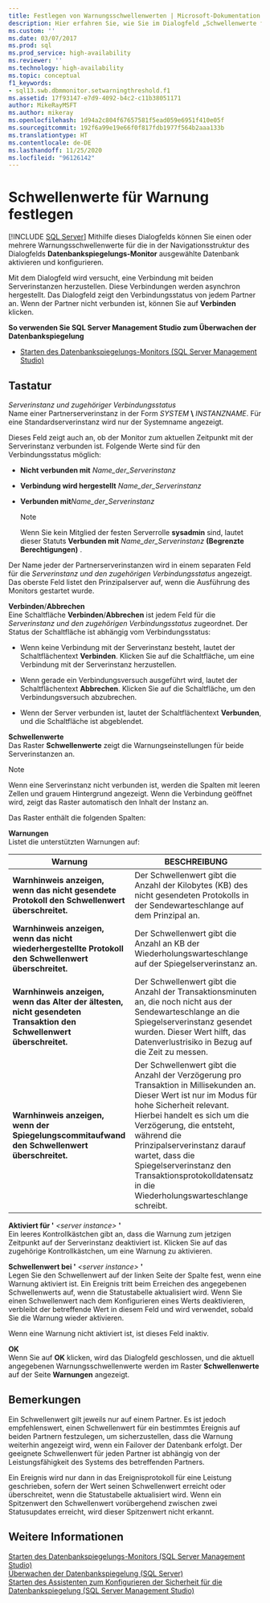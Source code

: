 ```yaml
---
title: Festlegen von Warnungsschwellenwerten | Microsoft-Dokumentation
description: Hier erfahren Sie, wie Sie im Dialogfeld „Schwellenwerte für Warnung festlegen“ die Warnungsschwellenwerte für ausgewählte gespiegelte Datenbanken in SQL Server aktivieren und konfigurieren.
ms.custom: ''
ms.date: 03/07/2017
ms.prod: sql
ms.prod_service: high-availability
ms.reviewer: ''
ms.technology: high-availability
ms.topic: conceptual
f1_keywords:
- sql13.swb.dbmmonitor.setwarningthreshold.f1
ms.assetid: 17f93147-e7d9-4092-b4c2-c11b38051171
author: MikeRayMSFT
ms.author: mikeray
ms.openlocfilehash: 1d94a2c804f67657581f5ead059e6951f410e05f
ms.sourcegitcommit: 192f6a99e19e66f0f817fdb1977f564b2aaa133b
ms.translationtype: HT
ms.contentlocale: de-DE
ms.lasthandoff: 11/25/2020
ms.locfileid: "96126142"
---
```

# <a name="set-warning-thresholds"></a>Schwellenwerte für Warnung festlegen
 [!INCLUDE [SQL Server](../../includes/applies-to-version/sqlserver.md)]
  Mithilfe dieses Dialogfelds können Sie einen oder mehrere Warnungsschwellenwerte für die in der Navigationsstruktur des Dialogfelds **Datenbankspiegelungs-Monitor** ausgewählte Datenbank aktivieren und konfigurieren.  
  
 Mit dem Dialogfeld wird versucht, eine Verbindung mit beiden Serverinstanzen herzustellen. Diese Verbindungen werden asynchron hergestellt. Das Dialogfeld zeigt den Verbindungsstatus von jedem Partner an. Wenn der Partner nicht verbunden ist, können Sie auf **Verbinden** klicken.  
  
 **So verwenden Sie SQL Server Management Studio zum Überwachen der Datenbankspiegelung**  
  
-   [Starten des Datenbankspiegelungs-Monitors &#40;SQL Server Management Studio&#41;](../../database-engine/database-mirroring/start-database-mirroring-monitor-sql-server-management-studio.md)  
  
## <a name="options"></a>Tastatur  
 *Serverinstanz und zugehöriger Verbindungsstatus*  
 Name einer Partnerserverinstanz in der Form *SYSTEM* **\\** _INSTANZNAME_. Für eine Standardserverinstanz wird nur der Systemname angezeigt.  
  
 Dieses Feld zeigt auch an, ob der Monitor zum aktuellen Zeitpunkt mit der Serverinstanz verbunden ist. Folgende Werte sind für den Verbindungsstatus möglich:  
  
-   **Nicht verbunden mit** *Name_der_Serverinstanz*  
  
-   **Verbindung wird hergestellt** *Name_der_Serverinstanz*  
  
-   **Verbunden mit***Name_der_Serverinstanz*  
  
    > [!NOTE]  
    >  Wenn Sie kein Mitglied der festen Serverrolle **sysadmin** sind, lautet dieser Statuts **Verbunden mit** *Name_der_Serverinstanz* **(Begrenzte Berechtigungen)** .  
  
 Der Name jeder der Partnerserverinstanzen wird in einem separaten Feld für die *Serverinstanz und den zugehörigen Verbindungsstatus* angezeigt. Das oberste Feld listet den Prinzipalserver auf, wenn die Ausführung des Monitors gestartet wurde.  
  
 **Verbinden**/**Abbrechen**  
 Eine Schaltfläche **Verbinden**/**Abbrechen** ist jedem Feld für die *Serverinstanz und den zugehörigen Verbindungsstatus* zugeordnet. Der Status der Schaltfläche ist abhängig vom Verbindungsstatus:  
  
-   Wenn keine Verbindung mit der Serverinstanz besteht, lautet der Schaltflächentext **Verbinden**. Klicken Sie auf die Schaltfläche, um eine Verbindung mit der Serverinstanz herzustellen.  
  
-   Wenn gerade ein Verbindungsversuch ausgeführt wird, lautet der Schaltflächentext **Abbrechen**. Klicken Sie auf die Schaltfläche, um den Verbindungsversuch abzubrechen.  
  
-   Wenn der Server verbunden ist, lautet der Schaltflächentext **Verbunden**, und die Schaltfläche ist abgeblendet.  
  
 **Schwellenwerte**  
 Das Raster **Schwellenwerte** zeigt die Warnungseinstellungen für beide Serverinstanzen an.  
  
> [!NOTE]  
>  Wenn eine Serverinstanz nicht verbunden ist, werden die Spalten mit leeren Zellen und grauem Hintergrund angezeigt. Wenn die Verbindung geöffnet wird, zeigt das Raster automatisch den Inhalt der Instanz an.  
  
 Das Raster enthält die folgenden Spalten:  
  
 **Warnungen**  
 Listet die unterstützten Warnungen auf:  
  
|Warnung|BESCHREIBUNG|  
|-------------|-----------------|  
|**Warnhinweis anzeigen, wenn das nicht gesendete Protokoll den Schwellenwert überschreitet.**|Der Schwellenwert gibt die Anzahl der Kilobytes (KB) des nicht gesendeten Protokolls in der Sendewarteschlange auf dem Prinzipal an.|  
|**Warnhinweis anzeigen, wenn das nicht wiederhergestellte Protokoll den Schwellenwert überschreitet.**|Der Schwellenwert gibt die Anzahl an KB der Wiederholungswarteschlange auf der Spiegelserverinstanz an.|  
|**Warnhinweis anzeigen, wenn das Alter der ältesten, nicht gesendeten Transaktion den Schwellenwert überschreitet.**|Der Schwellenwert gibt die Anzahl der Transaktionsminuten an, die noch nicht aus der Sendewarteschlange an die Spiegelserverinstanz gesendet wurden. Dieser Wert hilft, das Datenverlustrisiko in Bezug auf die Zeit zu messen.|  
|**Warnhinweis anzeigen, wenn der Spiegelungscommitaufwand den Schwellenwert überschreitet.**|Der Schwellenwert gibt die Anzahl der Verzögerung pro Transaktion in Millisekunden an. Dieser Wert ist nur im Modus für hohe Sicherheit relevant. Hierbei handelt es sich um die Verzögerung, die entsteht, während die Prinzipalserverinstanz darauf wartet, dass die Spiegelserverinstanz den Transaktionsprotokolldatensatz in die Wiederholungswarteschlange schreibt.|  
  
 **Aktiviert für '** *\<server instance>* **'**  
 Ein leeres Kontrollkästchen gibt an, dass die Warnung zum jetzigen Zeitpunkt auf der Serverinstanz deaktiviert ist. Klicken Sie auf das zugehörige Kontrollkästchen, um eine Warnung zu aktivieren.  
  
 **Schwellenwert bei '** *\<server instance>* **'**  
 Legen Sie den Schwellenwert auf der linken Seite der Spalte fest, wenn eine Warnung aktiviert ist. Ein Ereignis tritt beim Erreichen des angegebenen Schwellenwerts auf, wenn die Statustabelle aktualisiert wird. Wenn Sie einen Schwellenwert nach dem Konfigurieren eines Werts deaktivieren, verbleibt der betreffende Wert in diesem Feld und wird verwendet, sobald Sie die Warnung wieder aktivieren.  
  
 Wenn eine Warnung nicht aktiviert ist, ist dieses Feld inaktiv.  
  
 **OK**  
 Wenn Sie auf **OK** klicken, wird das Dialogfeld geschlossen, und die aktuell angegebenen Warnungsschwellenwerte werden im Raster **Schwellenwerte** auf der Seite **Warnungen** angezeigt.  
  
## <a name="remarks"></a>Bemerkungen  
 Ein Schwellenwert gilt jeweils nur auf einem Partner. Es ist jedoch empfehlenswert, einen Schwellenwert für ein bestimmtes Ereignis auf beiden Partnern festzulegen, um sicherzustellen, dass die Warnung weiterhin angezeigt wird, wenn ein Failover der Datenbank erfolgt. Der geeignete Schwellenwert für jeden Partner ist abhängig von der Leistungsfähigkeit des Systems des betreffenden Partners.  
  
 Ein Ereignis wird nur dann in das Ereignisprotokoll für eine Leistung geschrieben, sofern der Wert seinen Schwellenwert erreicht oder überschreitet, wenn die Statustabelle aktualisiert wird. Wenn ein Spitzenwert den Schwellenwert vorübergehend zwischen zwei Statusupdates erreicht, wird dieser Spitzenwert nicht erkannt.  
  
## <a name="see-also"></a>Weitere Informationen  
 [Starten des Datenbankspiegelungs-Monitors &#40;SQL Server Management Studio&#41;](../../database-engine/database-mirroring/start-database-mirroring-monitor-sql-server-management-studio.md)   
 [Überwachen der Datenbankspiegelung &#40;SQL Server&#41;](../../database-engine/database-mirroring/monitoring-database-mirroring-sql-server.md)   
 [Starten des Assistenten zum Konfigurieren der Sicherheit für die Datenbankspiegelung &#40;SQL Server Management Studio&#41;](../../database-engine/database-mirroring/start-the-configuring-database-mirroring-security-wizard.md)  
  
  
